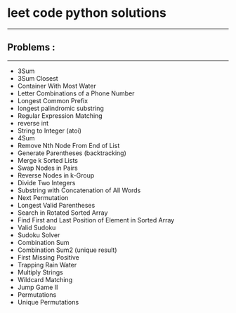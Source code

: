# leet code python solutions 
__________________________________________
## Problems :
____________________________________________ 
  - 3Sum
  - 3Sum Closest
  - Container With Most Water
  - Letter Combinations of a Phone Number
  - Longest Common Prefix
  - longest palindromic substring
  - Regular Expression Matching
  - reverse int
  - String to Integer (atoi)
  - 4Sum
  - Remove Nth Node From End of List
  - Generate Parentheses (backtracking)
  - Merge k Sorted Lists
  - Swap Nodes in Pairs
  - Reverse Nodes in k-Group
  - Divide Two Integers
  - Substring with Concatenation of All Words 
  - Next Permutation
  - Longest Valid Parentheses
  - Search in Rotated Sorted Array
  - Find First and Last Position of Element in Sorted Array
  - Valid Sudoku
  - Sudoku Solver
  - Combination Sum
  - Combination Sum2 (unique result)
  - First Missing Positive
  - Trapping Rain Water
  - Multiply Strings
  - Wildcard Matching
  - Jump Game II
  - Permutations
  - Unique Permutations
